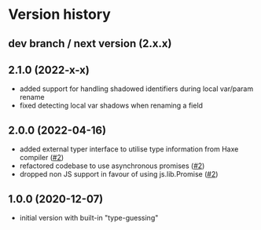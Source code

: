 # Version history

## dev branch / next version (2.x.x)

## 2.1.0 (2022-x-x)

- added support for handling shadowed identifiers during local var/param rename
- fixed detecting local var shadows when renaming a field

## 2.0.0 (2022-04-16)

- added external typer interface to utilise type information from Haxe compiler ([#2](https://github.com/HaxeCheckstyle/haxe-rename/issues/2))
- refactored codebase to use asynchronous promises ([#2](https://github.com/HaxeCheckstyle/haxe-rename/issues/2))
- dropped non JS support in favour of using js.lib.Promise ([#2](https://github.com/HaxeCheckstyle/haxe-rename/issues/2))

## 1.0.0 (2020-12-07)

- initial version with built-in "type-guessing"
